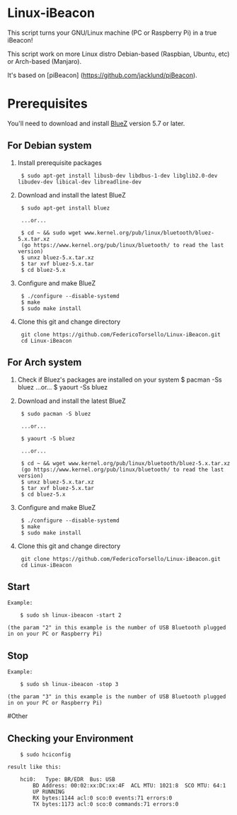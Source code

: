 # Linux-iBeacon

This script turns your GNU/Linux machine (PC or Raspberry Pi) in a true iBeacon!

This script work on more Linux distro Debian-based (Raspbian, Ubuntu, etc) or Arch-based (Manjaro).

It's based on [piBeacon] (https://github.com/jacklund/piBeacon).

# Prerequisites
You'll need to download and install [BlueZ](http://www.bluez.org) version 5.7 or later.

## For Debian system

1. Install prerequisite packages

		$ sudo apt-get install libusb-dev libdbus-1-dev libglib2.0-dev libudev-dev libical-dev libreadline-dev

2. Download and install the latest BlueZ

		$ sudo apt-get install bluez
		
		...or...
		
		$ cd ~ && sudo wget www.kernel.org/pub/linux/bluetooth/bluez-5.x.tar.xz
		(go https://www.kernel.org/pub/linux/bluetooth/ to read the last version)
		$ unxz bluez-5.x.tar.xz
		$ tar xvf bluez-5.x.tar
		$ cd bluez-5.x

3. Configure and make BlueZ

		$ ./configure --disable-systemd
		$ make
		$ sudo make install
		
4. Clone this git and change directory
		
		git clone https://github.com/FedericoTorsello/Linux-iBeacon.git
		cd Linux-iBeacon

## For Arch system

1. Check if Bluez's packages are installed on your system
		$ pacman -Ss bluez
		...or...
		$ yaourt -Ss bluez
		
2. Download and install the latest BlueZ

		$ sudo pacman -S bluez
		
		...or...
		
		$ yaourt -S bluez
		
		...or...
		
		$ cd ~ && wget www.kernel.org/pub/linux/bluetooth/bluez-5.x.tar.xz
		(go https://www.kernel.org/pub/linux/bluetooth/ to read the last version)
		$ unxz bluez-5.x.tar.xz
		$ tar xvf bluez-5.x.tar
		$ cd bluez-5.x

3. Configure and make BlueZ

		$ ./configure --disable-systemd
		$ make
		$ sudo make install
		
4. Clone this git and change directory
		
		git clone https://github.com/FedericoTorsello/Linux-iBeacon.git
		cd Linux-iBeacon
		
## Start

	Example:

		$ sudo sh linux-ibeacon -start 2
		
	(the param "2" in this example is the number of USB Bluetooth plugged in on your PC or Raspberry Pi)

## Stop

	Example:
	
		$ sudo sh linux-ibeacon -stop 3
		
	(the param "3" in this example is the number of USB Bluetooth plugged in on your PC or Raspberry Pi)

#Other

## Checking your Environment

		$ sudo hciconfig

	result like this:

		hci0:   Type: BR/EDR  Bus: USB
    		BD Address: 00:02:xx:DC:xx:4F  ACL MTU: 1021:8  SCO MTU: 64:1
    		UP RUNNING
    		RX bytes:1144 acl:0 sco:0 events:71 errors:0
    		TX bytes:1173 acl:0 sco:0 commands:71 errors:0
